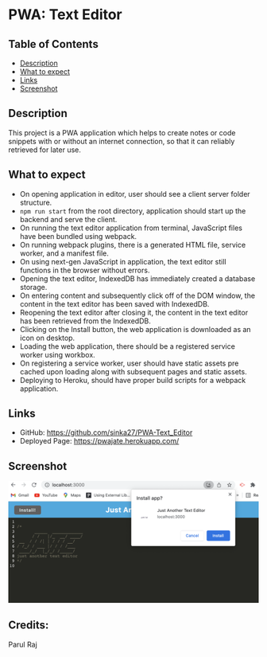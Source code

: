 # PWA: Text Editor

## Table of Contents
- [Description](#description)
- [What to expect](#what-to-expect)
- [Links](#links)
- [Screenshot](#screenshot)

## Description
This project is a PWA application which helps to create notes or code snippets with or without an internet connection, so that it can reliably retrieved for later use.

## What to expect
* On opening application in editor, user should see a client server folder structure.
* `npm run start` from the root directory, application should start up the backend and serve the client.
* On running the text editor application from terminal, JavaScript files have been bundled using webpack.
* On running webpack plugins, there is a generated HTML file, service worker, and a manifest file.
* On using next-gen JavaScript in application, the text editor still functions in the browser without errors.
* Opening the text editor, IndexedDB has immediately created a database storage.
* On entering content and subsequently click off of the DOM window, the content in the text editor has been saved with IndexedDB.
* Reopening the text editor after closing it, the content in the text editor has been retrieved from the IndexedDB.
* Clicking on the Install button, the web application is downloaded as an icon on desktop.
* Loading the web application, there should be a registered service worker using workbox.
* On registering a service worker, user should have static assets pre cached upon loading along with subsequent pages and static assets.
* Deploying to Heroku, should have proper build scripts for a webpack application.

## Links
* GitHub: https://github.com/sinka27/PWA-Text_Editor
* Deployed Page: https://pwajate.herokuapp.com/

## Screenshot
 ![](./assets/jate.png)

## Credits:
Parul Raj